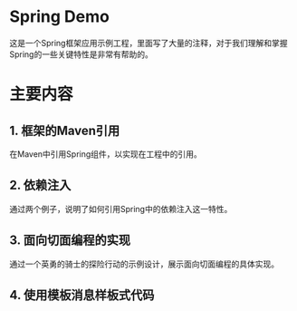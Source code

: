 # Spring Demo
这是一个Spring框架应用示例工程，里面写了大量的注释，对于我们理解和掌握Spring的一些关键特性是非常有帮助的。

# 主要内容
## 1. 框架的Maven引用
在Maven中引用Spring组件，以实现在工程中的引用。

## 2. 依赖注入
通过两个例子，说明了如何引用Spring中的依赖注入这一特性。

## 3. 面向切面编程的实现
通过一个英勇的骑士的探险行动的示例设计，展示面向切面编程的具体实现。

## 4. 使用模板消息样板式代码
